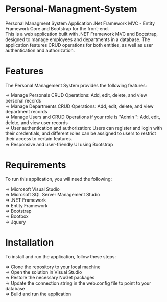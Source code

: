 # Personal-Managment-System
Personal Managment System Application .Net Framework MVC - Entity Framework Core and Bootstrap for the front-end. </br>
This is a web application built with .NET Framework MVC and Bootstrap, designed to manage employees and departments in a database. The application features CRUD operations for both entities, as well as user authentication and authorization.

# Features
The Personal Management System provides the following features:

 => Manage Personals CRUD Operations: Add, edit, delete, and view personal records </br>
=> Manage Departments CRUD Operations: Add, edit, delete, and view department records </br>
=> Manage Users and CRUD Operations if your role is "Admin ": Add, edit, delete, and view user records </br>
=> User authentication and authorization: Users can register and login with their credentials, and different roles can be assigned to users to restrict their access to certain features. </br>
=> Responsive and user-friendly UI using Bootstrap </br>

# Requirements
To run this application, you will need the following:

=> Microsoft Visual Studio </br>
=> Microsoft SQL Server Management Studio </br>
=> .NET Framework </br>
=> Entity Framework </br>
=> Bootstrap </br>
=> Bootbox </br>
=> Jquery </br>
# Installation 
To install and run the application, follow these steps:

=> Clone the repository to your local machine </br>
=> Open the solution in Visual Studio </br>
=> Restore the necessary NuGet packages </br>
=> Update the connection string in the web.config file to point to your database </br>
=> Build and run the application
